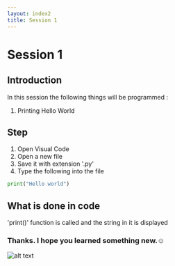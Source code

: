 ```yaml
---
layout: index2
title: Session 1
---
```

# Session 1 
## Introduction
In this session the following things will be programmed :
1. Printing Hello World
## Step
1.  Open Visual Code
2. Open a new file
3. Save it with extension '.py' 
4. Type the following into the file
 
```python
print("Hello world")
```
## What is done in code
'print()' function is called and the string in it is displayed
### Thanks. I hope you learned something new.☺ 
 
 
 
![alt text](https://kavishblog.appspot.com//static/favicon.png)

 

 
 
 
 
 

                    
                    
                    
                    
                    
                    
                    

